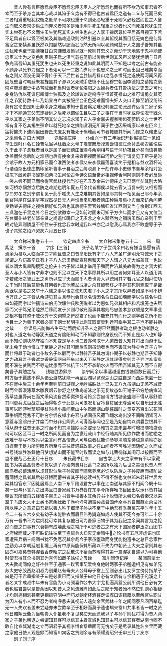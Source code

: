 <!-- { "loadSidebar": true } -->
　　昔人尝有言臣愿爲良臣不愿爲忠臣忠臣人之所愿爲也而有所不欲乃知事君者不幸而至于杀身岂其本心哉以其廹于义势有不得已也古者爲臣之道有二义与死而已矣二者相爲重轻犹权衡之低昻不可欺也重于义则死必轻重于死则义必轻然而世之人舍生而取义者常少偷生而弃义者常多是殆未明乎死生轻重之说者也义而死虽死犹生其实未尝死也不义而生虽生犹死其实未尝生也古之人享丰禄居尊位平居髙目视天下若不足爲者自以爲至极矣及其临难遇敌则油然引避以全其躯视其面目恬无媿色是何异富室之豢犊豕虽饫然以饱腯然以肥而冺冺然无所闻以老顾何益于人之国乎吾知其虽生犹死也至于蹈鼎镬甘白刃慷慨发愤以就一死则其忠义之莭动于天地感于鬼神能使忠臣义士为之变色乱臣贼子爲之沮气载在简册以传后世则其风声义槩犹炳炳与日月争光焉吾知其虽死犹生也夫以死生轻重之说如此其明而人不知是以考之前古有能奋不顾身以死节刀锯之下者殆可以一二数而岁月计也忠义之士旷时而出固已难矣幸而有之则又湮没无闻不得传于天下后世者岂胜惜哉禄山之乱李憕死之遂使两河闻风再固危壁当时朝廷未甚旌显其子源以父死贼手悲愤不仕至穆宗朝因李德裕之请始克褒崇卢奕爲御史中丞骂贼而死当时议者犹论洛阳之亾操兵者任其咎执法之吏去之可也委身防仇以死谁怼頼慱士独孤及之论諡议始定呜呼李憕首死禄山之难可谓勇矣其英伟之节犹待数十年乃始显白卢奕被服坐台正色死难而懦夫奸人交口沮抑至朝议纷纭莫有定论由是知士非杀身之难而求知于世者爲尤难也韩退之论张廵许远谓二家子弟才下不能通其父志遂疑远之后死以谓偷生且以二子之事在于当时犹或异论况于旣久乎以其家之子弟尚不明其父之志况求知于它人乎余嘉夫握拳嚼齿死莭蹈义之士世不常有复不忍其捐生殒命以就死地卒之排陷没溺无所闻于世也因采靖康以来忠臣义士猛将健夫下逮闾里田野匹夫庶女有能死于祸难而可书者輙随其所闻而録之以偹史官之采焉名之曰大闲録
　　送赵德庄序
　　仆绍兴十有二年始识开封赵德庄一见如平生是时仆名在铨曹法当以柱后之文考于理官而后禄焉尝语德庄余贫且老安能悒悒久于此乎子念我者当以是属子而归德庄置酒与余别相与语于河桥夜且分矣而语弗能休盖惘然念后防之难期也后有挽余复来者相视而惊曰河桥之别宁谓复见于斯乎是时余馆于故人方元相家已而今淮西使者李侯又来李侯磊落喜谈笑于是相与益欢酒杯流行谐语杂出德庄擕印窠听曹事于县治之西每晓漏下十刻许命小史佩书嚢与余相对坐檐庑下雌黄群书酸寒如两书生间论古今诗文语至竒必相视伸舌阿阿则则不者必反唇一笑未尝不同已而余得官武林授代当岁在乙丑及余来计德庄之去已两年矣其别大略如河桥亦惘然念后防之难期也明年夏五月余代者桞侯以忧去官又当复来则又相视而惊曰穷冬之别宁谓复见于此乎嗟夫人生之难期其皆如是耶其特一相见而已耶今年余到官得屋在湖尾庭宇寂然尽日无人声谁当来见我者德庄棹扁舟肩小舆而来访余问劳良勤嗟夫德庄之视余相好如兄弟也其后德庄罢官钱塘归省江西则又当与余别江西去三呉邈在千里之外今日之别欲徼幸一见如前时固未可知子方少年而才且又有文位当在台阁仆益老矣繄亲贤之尚逺怅晩日之无多念之令人黯然为之销魂虽然心亲则千里晤对迹异则隣屋不相往来子犹念我幸时遗我以书亦足以慰我心焉我亦不敢虚辱于子也子其勉之绍兴癸亥六月五日序









　　太仓稊米集巻五十一
　　钦定四库全书
　　太仓稊米集巻五十二　　宋　周紫芝　撰序十首
　　字序【三首】
　　张子名某字子尝谓余曰名有嫌当易愿有请焉余为易以大临而字曰才卿且告之曰昔髙阳氏有才子八人齐圣广渊明允笃诚天下之民谓之八恺髙辛氏有才子八人忠肃恭懿宣慈惠和天下之人谓之八元大临盖其一也说者以谓大禹臯陶稷契之伦夫十六子皆以其才举用于舜而世济其美故得为之才焉大抵圣人与小人皆有才非才也则不足以立天下之事顾其所以用之者何如耳圣人以道用其才若成汤之智武王之勇所以应乎天而顺乎人者也贤人以徳用其才若九官之相舜使功立于当时其后莫能名其用者也其他若盆成括之杀其躯酆舒之不得其死则焉取于是哉余旣以是名之又举十六族之事以语之使知夫君子小人之才其所以异者如是不可不辨也万氏之二子皆从余游见其友且恭也会其以名请因名伯氏曰如壎而字以伯孺名仲氏曰如箎而字以仲孺诗曰伯氏吹壎仲氏吹箎説者以为恩如兄弟其相应和若壎箎也夫居家而父子笃兄弟睦然后移而友于乡则尽敬充而事其君则尽忠盖孝慈钦顺是文章事业之根本若其整于威仪秀于文词望之俨然君子也而不能充其有而行之则学者之所不贵也且士之为善于家者必赏于朝士茍明乎此则其取富贵利逹可埀手耳二子岂不能共勉之哉
　　余读易吉防悔吝生乎动而后知非圣人之得已然而静者动之根也动者静之对也人道之有动静犹天道之有隂阳知动而不知静则终身役役而不知止是众人也知静而不知动则块然守独而不知变是草木也二者亦何取于人道哉昔人知其将出而游于世犹未免于动也惟立于至静之途俟其叩而后应则虽动者也而不害其为静矣今吾子方学而仕将趋于动者也仆故名子以颙而字以静翁吾子其勿谓仆期子以必静也期吾子知静之为动耳吾子尝试焚香静室瞑目燕坐以来天下至静之理其理得矣则吾子异时处富贵而不滛在贫贱而不辱迫忧患而不怵抗王公而不袭蹈水火而不困吾知其无入而不自得矣吾子其勉之哉
　　钱塘胜游録序
　　崇宁间余以事适越道由钱塘留数日而后行时方阨于覊旅不得从诸公游然犹能一再至西湖以览观湖山之胜自是而西湖未尝一日不在胷中后三十余年再至则前日游观之地登临胜处十已失其八九虽湖山无恙不减昔时而金碧漫漶草木雕衰烟云惨舒之状鱼鸟游泳之乐无复故态如王谢子弟穷愁病瘁流落草埜虽骨尚在而文采风流自然索寞殊复可怜余尝自谓方钱塘全盛则不得从容舒歗其间更兵戈百战之后始得朝夕于此是为可恨况复官冷食贫居无尊酒可以自乐出无胜事可以同游唯埜服曵杖时擕小辈间至山中尔然而湖山朝暮四时之景变态百出岩花涧草争妍而竞秀不可胜穷余尝夜棹小舟容与湖间虽风荷飞翻水鸟出没不间晦明皆可人意葢与渔翁舟子并席而中分非公卿贵人可得而与闻也至是乃始自悔以谓曩尝恨其不得从游于往昔无事之时而不知其清雄妙丽之姿无尽难穷之意未尝与时增损随物盛衰何可以区区耳目一时之所闻见而自为之褒贬哉山中经行随其所见欲作数语而胜絶之致难于摹写不敢污以尘言间有髙僧逸人可与语者犹能诵参寥清顺辈诗语意清絶亦足自娱至于足力所穷眼界所至与夫往昔遗踪故事之在山间者不可胜述因随纪之久而成书号钱塘胜游録他日梦想湖山而不能至时取而读之如与儿曹徜徉其间可以按图而至岂不便哉乙丑正月十日序
　　朱氏藏书目序
　　自古学士大夫之家未有不以家藏图书为美葢髙赀者积货以遗子孙酒肉费耳此蓄书之富所以独为后世之美谈也昔人有画鸟者必蓄活鹰以规其形似后子孙废画而捕鹰养鹰必饲以防后之子孙废鹰而捕防故蓄蒲博之具者其后必好博而蓄书者其子孙必读书势不得不然也文林郎朱君轩世居大梁其祖官东平因徙居焉金人南下东平陷没君方以事在江南遂与其家不相闻今既十年矣一日与仆言为之出涕且曰吾家藏书万巻皆在东平今所存唯书目因出以示仆皆其祖朝议君所藏自五经诸子百氏之书皆手校善本其余异书小説皆所未尝知名者秦汉以来至于有唐文人才士类书家集犹数千巻呜呼可谓富矣哉君因俾余序其目而藏之余诘其所以序之之意君曰吾祖以善人称于郷里子孙决不至于中絶吾有季弟离东平时年十五今二十有五六岁矣有幼子未能胜衣而眉目伟秀嶷嶷如成人使其不死今亦可年二十余万有一吾书不为煨烬犹可幸其复存他日可为吾家旧物子其为我记之余闻其言为之怆然而告之曰事有兴衰物有成壊此理之常所不可逃者古之有天下国家者群玉之山图书之府秘而藏之不可胜记往往至于盗贼兵火扫灭无余隋牛之论书有五厄非虚语也国家遭罹兵祸三阁图书犹不免厄况其余哉今子家虽堕敌而身犹能抱遗书之总目念家世之勤劳以幸朝廷尅复境土再有中原尚能保其所藏以不失为中朝贤士大夫之家则其志固亦可嘉矣昔韩渥着香奁昭宗之乱散失不全而苏暐得其第一篇渥犹自述以为可喜他时使君得其全书则其为喜何如哉子姑俟之毋躁
　　富川同僚记序
　　某闻前軰士大夫敦尚同僚之好往往至于通家一聫官事契爱终身他时两家子弟邂逅相见有如弟兄苏太史守胶西赵明叔为别乗赵有母夫人公拜母于堂上至则必出儿女罗立傍侍指某子曰是可干君蛊指某子曰是必贵已而又指某子曰他日必有文后有与余相遇于宛溪之上者名某字戒叔中年未有官能为小诗颇喜作公书大字尤复逼真葢公前所谓他日必有文者也赵君尝以是告余因以知昔人之风流雅尚如此后之陋于知者殆不然位轧则心相疑才均则迹相忌甚至更相攘夺阴中而巧发朝衔杯酒暮走讼牒口语籍籍以至解官失职甘为囚人有小人而不忍为者呜呼悲夫其视前人逺矣余官武林十年之间同寮凡阅百辈迄无一人失欢者盖未尝疑亦未尝欺卒至于相好而莫予遗也朅来冨川共事者皆一时之贤他日翺翔云衢为当朝贵人仆虽老不复见矣使天而遗我以子与孙乎则犹将得为昔人两家之子弟也韩退之尝谓知其客可以信其主者宣城也知其主可以信其客者湖南也固不敢自比宣城湖南之立而语君子其视李博崔羣辈固可无愧矣于是尽录其姓名乡里而藏之家他日使人观是録而知富川宾客之贤则余与有荣耀焉绍兴壬申三月丁亥序
　　别子刘子序
